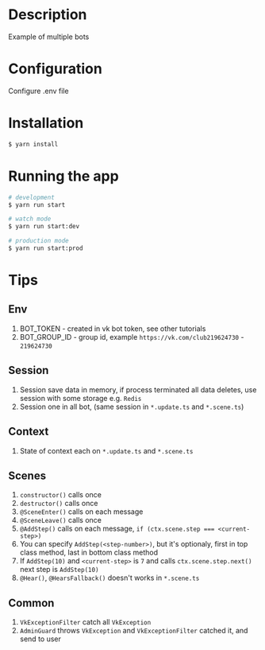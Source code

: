 # Description

Example of multiple bots

# Configuration

Configure .env file

# Installation

```bash
$ yarn install
```

# Running the app

```bash
# development
$ yarn run start

# watch mode
$ yarn run start:dev

# production mode
$ yarn run start:prod
```

# Tips

## Env

1. BOT_TOKEN - created in vk bot token, see other tutorials
2. BOT_GROUP_ID - group id, example `https://vk.com/club219624730` - `219624730`

## Session

1. Session save data in memory, if process terminated all data deletes, use session with some storage e.g. `Redis`
2. Session one in all bot, (same session in `*.update.ts` and `*.scene.ts`)

## Context

1. State of context each on `*.update.ts` and `*.scene.ts`

## Scenes

1. `constructor()` calls once
2. `destructor()` calls once
3. `@SceneEnter()` calls on each message
4. `@SceneLeave()` calls once
5. `@AddStep()` calls on each message, `if (ctx.scene.step === <current-step>)`
6. You can specify `AddStep(<step-number>)`, but it's optionaly, first in top class method, last in bottom class method
7. If `AddStep(10)` and `<current-step>` is `7` and calls `ctx.scene.step.next()` next step is `AddStep(10)`
8. `@Hear()`, `@HearsFallback()` doesn't works in `*.scene.ts`

## Common

1. `VkExceptionFilter` catch all `VkException`
2. `AdminGuard` throws `VkException` and `VkExceptionFilter` catched it, and send to user
